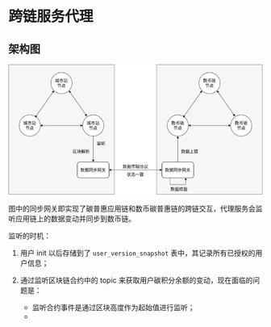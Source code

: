 # 跨链服务代理

## 架构图

![img.png](img.png)


图中的同步网关即实现了碳普惠应用链和数币碳普惠链的跨链交互，代理服务会监听应用链上的数据变动并同步到数币链。



监听的时机：


1. 用户 init 以后存储到了 `user_version_snapshot` 表中，其记录所有已授权的用户信息；
2. 通过监听区块链合约中的 topic 来获取用户碳积分余额的变动，现在面临的问题是：
   
    - 监听合约事件是通过区块高度作为起始值进行监听；
    - 